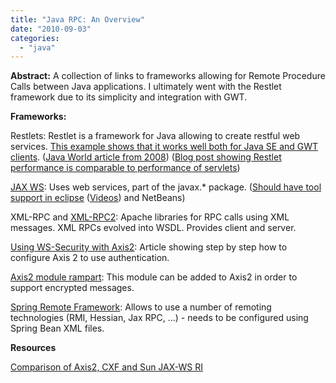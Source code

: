 ```yaml
---
title: "Java RPC: An Overview"
date: "2010-09-03"
categories: 
  - "java"
---
```


**Abstract:** A collection of links to frameworks allowing for Remote Procedure Calls between Java applications. I ultimately went with the Restlet framework due to its simplicity and integration with GWT.

**Frameworks:**

Restlets: Restlet is a framework for Java allowing to create restful web services. [This example shows that it works well both for Java SE and GWT clients](http://wiki.restlet.org/docs_2.0/13-restlet/21-restlet/318-restlet/303-restlet.html). ([Java World article from 2008](http://www.javaworld.com/javaworld/jw-12-2008/jw-12-rest-series-2.html)) ([Blog post showing Restlet performance is comparable to performance of servlets](http://www.naviquan.com/blog/restlet-framework))

[JAX WS](http://java.dzone.com/articles/jax-ws-hello-world?utm_source=feedburner&utm_medium=feed&utm_campaign=Feed:+javalobby/frontpage+(Javalobby+/+Java+Zone)): Uses web services, part of the javax.\* package. ([Should have tool support in eclipse](http://help.eclipse.org/help33/index.jsp?topic=/org.eclipse.stp.sc.doc/tasks/overview.html) ([Videos](http://wiki.eclipse.org/JAXWS/Videos)) and NetBeans)

XML-RPC and [XML-RPC2](http://ws.apache.org/xmlrpc/xmlrpc2/): Apache libraries for RPC calls using XML messages. XML RPCs evolved into WSDL. Provides client and server.

[Using WS-Security with Axis2](http://www.javaranch.com/journal/200709/web-services-authentication-axis2.html): Article showing step by step how to configure Axis 2 to use authentication.

[Axis2 module rampart](http://ws.apache.org/axis2/modules/rampart/1_0/security-module.html): This module can be added to Axis2 in order to support encrypted messages.

[Spring Remote Framework](http://static.springsource.org/spring/docs/2.0.x/reference/remoting.html): Allows to use a number of remoting technologies (RMI, Hessian, Jax RPC, ...) - needs to be configured using Spring Bean XML files.

**Resources**

[Comparison of Axis2, CXF and Sun JAX-WS RI](http://www.predic8.com/axis2-cxf-jax-ws-comparison.htm)
